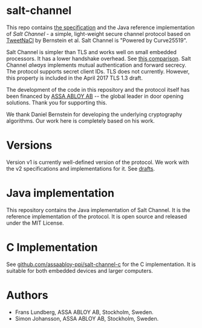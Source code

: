 salt-channel
============

This repo contains [the specification](files/spec/spec-salt-channel-v1.md) and the 
Java reference implementation of 
*Salt Channel* - a simple, light-weight secure channel protocol based on 
[TweetNaCl](http://tweetnacl.cr.yp.to/) by Bernstein et al.
Salt Channel is "Powered by Curve25519".

Salt Channel is simpler than TLS and works well on small embedded processors. It has a lower handshake overhead.
See [this comparison](files/salt-channel-vs-tls-2017-05.md).
Salt Channel *always* implements mutual authentication and forward secrecy.
The protocol supports secret client IDs. TLS does not currently. However, this property is included in the April 2017 TLS 1.3 draft.

The development of the code in this repository and the protocol 
itself has been financed by [ASSA ABLOY AB](http://www.assaabloy.com/) 
-- the global leader in door opening solutions. Thank you for 
supporting this.

We thank Daniel Bernstein for developing the underlying cryptography 
algorithms. Our work here is completely based on his work.

Versions
========

Version v1 is currently well-defined version of the protocol. 
We work with the v2 specifications and implementations for it. 
See [drafts](files/spec/).


Java implementation
===================

This repository contains the Java implementation of Salt Channel. It is the reference implementation of the protocol. It is open source and
released under the MIT License.


C Implementation
================

See [github.com/assaabloy-ppi/salt-channel-c](https://github.com/assaabloy-ppi/salt-channel-c) for the C implementation. It is suitable for both
embedded devices and larger computers.


Authors
=======

* Frans Lundberg, ASSA ABLOY AB, Stockholm, Sweden.
* Simon Johansson, ASSA ABLOY AB, Stockholm, Sweden.
